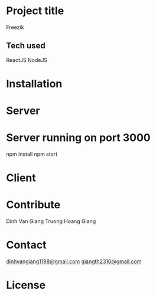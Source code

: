 # Project title

Freezik

## Tech used

ReactJS
NodeJS

# Installation
# Server
# Server running on port 3000
npm install
npm start

# Client

# Contribute
Dinh Van Giang
Truong Hoang Giang

# Contact
dinhvangiang1198@gmail.com
giangth2310@gmail.com

# License
